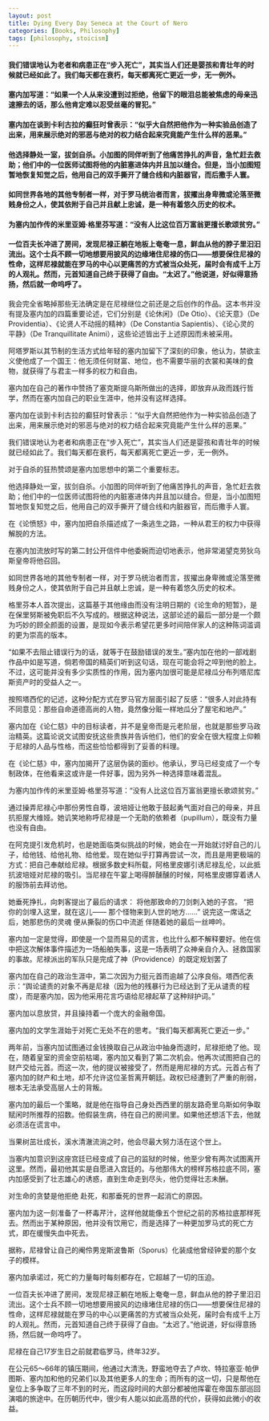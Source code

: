 ```yaml
---
layout: post
title: Dying Every Day Seneca at the Court of Nero
categories: [Books, Philosophy]
tags: [philosophy, stoicism]
---
```

#### 我们错误地认为老者和病患正在“步入死亡”，其实当人们还是婴孩和青壮年的时候就已经如此了。我们每天都在衰朽，每天都离死亡更近一步，无一例外。
#### 塞内加写道：“如果一个人从来没遭到过拒绝，他留下的眼泪总能被焦虑的母亲迅速擦去的话，那么他肯定难以忍受丝毫的冒犯。”
#### 塞内加在谈到卡利古拉的癫狂时曾表示：“似乎大自然把他作为一种实验品创造了出来，用来展示绝对的邪恶与绝对的权力结合起来究竟能产生什么样的恶果。”
#### 他选择静处一室，拔剑自杀。小加图的同伴听到了他痛苦挣扎的声音，急忙赶去救助；他们中的一位医师试图将他的内脏塞进体内并且加以缝合。但是，当小加图短暂地恢复知觉之后，他用自己的双手撕开了缝合线和内脏器官，而后撒手人寰。
#### 如同世界各地的其他专制者一样，对于罗马统治者而言，拔擢出身卑微或沦落至微贱身份之人，使其依附于自己并且献上忠诚，是一种有着悠久历史的权术。
#### 为塞内加作传的米里亚姆·格里芬写道：“没有人比这位百万富翁更擅长歌颂贫穷。”
#### 一位百夫长冲进了房间，发现尼禄正躺在地板上奄奄一息，鲜血从他的脖子里汩汩流出。这个士兵不顾一切地想要用披风的边缘堵住尼禄的伤口——想要保住尼禄的性命，这样尼禄就能在罗马的中心以更痛苦的方式被当众处死，届时会有成千上万的人观礼。然而，元首知道自己终于获得了自由。“太迟了。”他说道，好似得意扬扬，然后就一命呜呼了。
<!-- more -->
我会完全省略掉那些无法确定是在尼禄继位之前还是之后创作的作品。这本书并没有提及塞内加的四篇重要论述，它们分别是《论休闲》（De Otio）、《论天意》（De Providentia）、《论贤人不动摇的精神》（De Constantia Sapientis）、《论心灵的平静》（De Tranquillitate Animi），这些论述皆出于上述原因而未被采用。

阿塔罗斯以其节制的生活方式给年轻的塞内加留下了深刻的印象，他认为，禁欲主义使他成了一个国王：他无须任何财富、地位，也不需要华丽的衣裳和美味的食物，就获得了与君主一样多的权力和自由。

塞内加在自己的著作中赞扬了塞克斯提乌斯所做出的选择，即放弃从政而践行哲学，然而在塞内加自己的职业生涯中，他并没有这样选择。

塞内加在谈到卡利古拉的癫狂时曾表示：“似乎大自然把他作为一种实验品创造了出来，用来展示绝对的邪恶与绝对的权力结合起来究竟能产生什么样的恶果。”

我们错误地认为老者和病患正在“步入死亡”，其实当人们还是婴孩和青壮年的时候就已经如此了。我们每天都在衰朽，每天都离死亡更近一步，无一例外。

对于自杀的狂热赞颂是塞内加思想中的第二个重要标志。

他选择静处一室，拔剑自杀。小加图的同伴听到了他痛苦挣扎的声音，急忙赶去救助；他们中的一位医师试图将他的内脏塞进体内并且加以缝合。但是，当小加图短暂地恢复知觉之后，他用自己的双手撕开了缝合线和内脏器官，而后撒手人寰。

在《论愤怒》中，塞内加把自杀描述成了一条逃生之路，一种从君王的权力中获得解脱的方法。

在塞内加流放时写的第二封公开信件中他委婉而迫切地表示，他非常渴望克劳狄乌斯皇帝将他召回。

如同世界各地的其他专制者一样，对于罗马统治者而言，拔擢出身卑微或沦落至微贱身份之人，使其依附于自己并且献上忠诚，是一种有着悠久历史的权术。

格里芬本人首次提出，这篇基于其他缘由而没有注明日期的《论生命的短暂》，是在保里努斯被免职后不久写成的。根据这种说法，这部论述的最后一部分是一个颇为巧妙的顾全颜面的设置，是现如今表示希望花更多时间陪伴家人的这种陈词滥调的更为崇高的版本。

“如果不去阻止错误行为的话，就等于在鼓励错误的发生。”塞内加在他的一部戏剧作品中如是写道，倘若帝国的精英们听到这句话，现在可能会将之啐到他的脸上。不过，这可能并没有多少实质性的作用，因为塞内加很可能是尼禄瓜分布列塔尼库斯资产时的受益人之一。

按照塔西佗的记述，这种分配方式在罗马官方层面引起了反感：“很多人对此持有不同意见：那些自命道德高尚的人物，竟然像分赃一样地瓜分了屋宅和地产。”

塞内加在《论仁慈》中的目标读者，并不是皇帝而是元老阶层，也就是那些罗马政治精英。这篇论说文试图安抚这些贵族并告诉他们，他们的安全在很大程度上仰赖于尼禄的人品与性格，而这些恰恰都得到了妥善的料理。

在《论仁慈》中，塞内加揭开了这层伪装的面纱。他承认，罗马已经变成了一个专制政体，在他看来这或许是一件好事，因为另外一种选择意味着混乱。

为塞内加作传的米里亚姆·格里芬写道：“没有人比这位百万富翁更擅长歌颂贫穷。”

通过操弄尼禄心中那份男性自尊，波培娅让他敢于鼓起勇气面对自己的母亲，并且抗拒屋大维娅。她讥笑地称呼尼禄是一个无助的依赖者（pupillum），既没有力量也没有自由。

在阿克提引发危机时，也是她面临类似挑战的时候，她会在一开始就讨好自己的儿子，给他钱、给他礼物、给他爱。现在她似乎打算再尝试一次，而且是用更极端的方式：把自己奉献给尼禄。根据多数史料所载，阿格里皮娜引诱尼禄乱伦，以此抵抗波培娅对尼禄的吸引。当尼禄在午宴上喝得醉醺醺的时候，阿格里皮娜穿着诱人的服饰前去拜访他。

她垂死挣扎，向刺客提出了最后的请求： 将他那致命的刀剑刺入她的子宫。 “把你的剑埋入这里，就在这儿—— 那个怪物来到人世的地方……” 说完这一席话之后，她那悲伤的灵魂 便从撕裂的伤口中流逝 伴随着她的最后一丝呻吟。

塞内加一定是觉得，即使是一个显而易见的谎言，也比什么都不解释要好。他在信中把这次解体事件描述为一场船舶失事，这是一场表明了众神亲自介入、拯救国家的事故。尼禄派出的军队只是完成了神（Providence）的既定规划罢了

塞内加在自己的政治生涯中，第二次因为力挺元首而逾越了公序良俗。塔西佗表示：“舆论谴责的对象不再是尼禄（因为他的残暴行为已经达到了无从谴责的程度），而是塞内加，因为他采用花言巧语给尼禄起草了这种辩护词。”

塞内加以息放贷，并且操持着一个庞大的金融帝国。

塞内加的文学生涯始于对死亡无处不在的思考。“我们每天都离死亡更近一步。”

两年前，当塞内加试图通过金钱换取自己从政治中抽身而退时，尼禄拒绝了他。现在，随着皇室的资金空前枯竭，塞内加又看到了第二次机会。他再次试图把自己的财产交给元首。而这一次，他的提议被接受了，然而是用尼禄的方式。元首占有了塞内加的财产和土地，却不允许这位圣哲离开朝廷。政权已经遭到了严重的削弱，根本无法承受高层人士的背叛。

塞内加的最后一个策略，就是他在指导自己身处西西里的朋友路奇里乌斯如何争取赋闲时所推荐的招数。他假装生病，待在自己的房间里。如果他还想活下去，他就必须活在谎言中。

当果树茁壮成长，溪水清澈流淌之时，他会尽最大努力活在这个世上。

当塞内加意识到这座宫廷已经变成了自己的监狱的时候，他至少曾有两次试图离开这里。然而，最初他其实是自愿进入宫廷的。与他那伟大的榜样苏格拉底不同，塞内加感受到了壮志雄心的诱惑，直到生命走到尽头，他仍觉得壮志未酬。

对生命的贪婪是他拒绝 赴死，和那垂死的世界一起消亡的原因。

塞内加为这一刻准备了一杯毒芹汁，这样他就能像五个世纪之前的苏格拉底那样死去。然而出于某种原因，他并没有饮用它，而是选择了一种更加罗马式的死亡方式，即在缓慢失血中死去。

据称，尼禄曾让自己的阉伶男宠斯波鲁斯（Sporus）化装成他曾经钟爱的那个女子的模样。

塞内加承诺过，死亡的力量每时每刻都存在，它超越了一切的压迫。

一位百夫长冲进了房间，发现尼禄正躺在地板上奄奄一息，鲜血从他的脖子里汩汩流出。这个士兵不顾一切地想要用披风的边缘堵住尼禄的伤口——想要保住尼禄的性命，这样尼禄就能在罗马的中心以更痛苦的方式被当众处死，届时会有成千上万的人观礼。然而，元首知道自己终于获得了自由。“太迟了。”他说道，好似得意扬扬，然后就一命呜呼了。

尼禄在自己17岁生日之前就君临罗马，终年32岁。

在公元65～66年的镇压期间，他通过大清洗，野蛮地夺去了卢坎、特拉塞亚·帕伊图斯、塞内加和他的兄弟们以及其他更多人的生命；而所有的这一切，只是帮他在皇位上多争取了三年不到的时光，而这段时间的大部分都被他挥霍在帝国东部巡回演唱的旅途中。在历朝历代中，很少有人能以如此高昂的代价，获得如此微小的收益。
